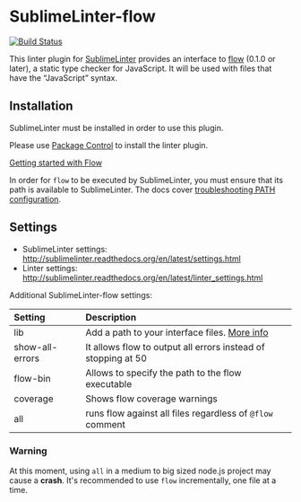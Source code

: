 SublimeLinter-flow
================================

[![Build Status](https://travis-ci.org/SublimeLinter/SublimeLinter-flow.svg?branch=master)](https://travis-ci.org/SublimeLinter/SublimeLinter-flow)

This linter plugin for [SublimeLinter](https://github.com/SublimeLinter/SublimeLinter) provides an interface to [flow](http://flowtype.org/) (0.1.0 or later), a static type checker for JavaScript. It will be used with files that have the “JavaScript” syntax.

## Installation
SublimeLinter must be installed in order to use this plugin. 

Please use [Package Control](https://packagecontrol.io) to install the linter plugin.

[Getting started with Flow](http://flowtype.org/docs/getting-started.html#installing-flow)

In order for `flow` to be executed by SublimeLinter, you must ensure that its path is available to SublimeLinter. The docs cover [troubleshooting PATH configuration](http://sublimelinter.readthedocs.io/en/latest/troubleshooting.html#finding-a-linter-executable).


## Settings
- SublimeLinter settings: http://sublimelinter.readthedocs.org/en/latest/settings.html
- Linter settings: http://sublimelinter.readthedocs.org/en/latest/linter_settings.html

Additional SublimeLinter-flow settings:

|Setting|Description|
|:------|:----------|
|lib|Add a path to your interface files. [More info](http://flowtype.org/docs/third-party.html#interface-files)|
|show-all-errors|It allows flow to output all errors instead of stopping at 50|
|flow-bin|Allows to specify the path to the flow executable|
|coverage|Shows flow coverage warnings|
|all|runs flow against all files regardless of `@flow` comment|

### Warning

At this moment, using `all` in a medium to big sized node.js project may cause a **crash**.  It's recommended to use `flow` incrementally,  one file at a time.


